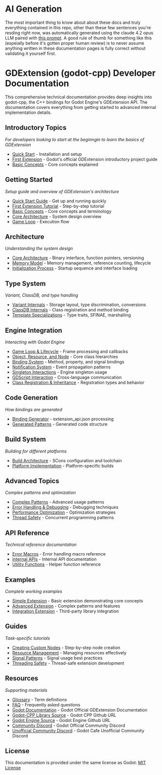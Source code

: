 # AI Generation

The most important thing to know about about these docs and truly everything contained in this repo, other than these few sentences you're resding right now, was automatically generated using the claude 4.2 opus LLM paired with [this prompt](./resources/prompt.md). A good rule of thumb for something like this (espeially before it's gotten proper human review) is to never assume anything written in these documentation pages is fully correct without validating it yourself first.

# GDExtension (godot-cpp) Developer Documentation

This comprehensive technical documentation provides deep insights into godot-cpp, the C++ bindings for Godot Engine's GDExtension API. The documentation covers everything from getting started to advanced internal implementation details.

## **Introductory Topics**
*For developers looking to start at the beginngin to learn the basics of GDExtension*
- [Quick Start](./getting_started/quick-start.md) - Installation and setup
- [First Extension](https://docs.godotengine.org/en/stable/tutorials/scripting/gdextension/gdextension_cpp_example.html) - Godot's official GDExtension introductory project guide
- [Basic Concepts](./getting_started/basic-concepts.md) - Core concepts explained

## **Getting Started**
*Setup guide and overview of GDExtension's architecture*
- [Quick Start Guide](./getting_started/quick-start.md) - Get up and running quickly
- [First Extension Tutorial](./getting_started/first-extension.md) - Step-by-step tutorial
- [Basic Concepts](./getting_started/basic-concepts.md) - Core concepts and terminology
- [Core Architecture](./architecture/core-architecture.md) - System design overview
- [Game Loop](./engine_integration/game-loop-lifecycle.md) - Execution flow

## **Architecture**
*Understanding the system design*
- [Core Architecture](./architecture/core-architecture.md) - Binary interface, function pointers, versioning
- [Memory Model](./architecture/memory-model.md) - Memory management, reference counting, lifecycle
- [Initialization Process](./architecture/initialization.md) - Startup sequence and interface loading

## **Type System**
*Variant, ClassDB, and type handling*
- [Variant Internals](./type_system/variant-internals.md) - Storage layout, type discrimination, conversions
- [ClassDB Internals](./type_system/classdb-internals.md) - Class registration and method binding
- [Template Specializations](./type_system/template-specializations.md) - Type traits, SFINAE, marshalling

## **Engine Integration**
*Interacting with Godot Engine*
- [Game Loop & Lifecycle](./engine_integration/game-loop-lifecycle.md) - Frame processing and callbacks
- [Object, Resource, and Node](./engine_integration/object-resource-node.md) - Core class hierarchies
- [Binding System](./engine_integration/binding-system.md) - Method, property, and signal bindings
- [Notification System](./engine_integration/notification-system.md) - Event propagation patterns
- [Singleton Interactions](./engine_integration/singleton-interactions.md) - Engine singleton usage
- [GDScript Interaction](./engine_integration/gdscript-interaction.md) - Cross-language communication
- [Class Registration & Inheritance](./engine_integration/class-registration-inheritance.md) - Registration types and behavior

## **Code Generation**
*How bindings are generated*
- [Binding Generator](./code_generation/binding-generator.md) - extension_api.json processing
- [Generated Patterns](./code_generation/generated-patterns.md) - Generated code structure

## **Build System**
*Building for different platforms*
- [Build Architecture](./build_system/build-architecture.md) - SCons configuration and toolchain
- [Platform Implementation](./build_system/platform-implementation.md) - Platform-specific builds

## **Advanced Topics**
*Complex patterns and optimization*
- [Complex Patterns](./advanced_topics/complex-patterns.md) - Advanced usage patterns
- [Error Handling & Debugging](./advanced_topics/error-debugging.md) - Debugging techniques
- [Performance Optimization](./advanced_topics/performance-optimization.md) - Optimization strategies
- [Thread Safety](./advanced_topics/thread-safety.md) - Concurrent programming patterns

## **API Reference**
*Technical reference documentation*
- [Error Macros](./api_reference/error-macros.md) - Error handling macro reference
- [Internal APIs](./api_reference/internal-apis.md) - Internal API documentation
- [Utility Functions](./api_reference/utility-functions.md) - Helper function reference

## **Examples**
*Complete working examples*
- [Simple Extension](./examples/simple-extension.md) - Basic extension demonstrating core concepts
- [Advanced Extension](./examples/advanced-extension.md) - Complex patterns and features
- [Integration Extension](./examples/integration-extension.md) - Third-party library integration

## **Guides**
*Task-specific tutorials*
- [Creating Custom Nodes](./guides/creating-custom-nodes.md) - Step-by-step node creation
- [Resource Management](./guides/resource-management.md) - Managing resources effectively
- [Signal Patterns](./guides/signal-patterns.md) - Signal usage best practices
- [Threading Safety](./guides/threading-safety.md) - Thread-safe extension development

## **Resources**
*Supporting materials*
- [Glossary](./resources/glossary.md) - Term definitions
- [FAQ](./resources/faq.md) - Frequently asked questions
- [Godot Documentation](https://docs.godotengine.org/en/stable/tutorials/scripting/gdextension/) - Godot Official GDExtension Documentation
- [Godot-CPP Library Source](https://github.com/godotengine/godot-cpp) - Godot CPP Github URL
- [Godot Engine Source](https://github.com/godotengine/godot) - Godot Engine Github URL
- [Community Discord](https://discord.gg/godotengine) - Godot Official Community Discord
- [Unofficial Community Discord](https://discord.gg/3NYTrm35) - Godot Cafe Unofficial Community Discord

## License
This documentation is provided under the same license as Godot: [MIT License](LICENSE)
